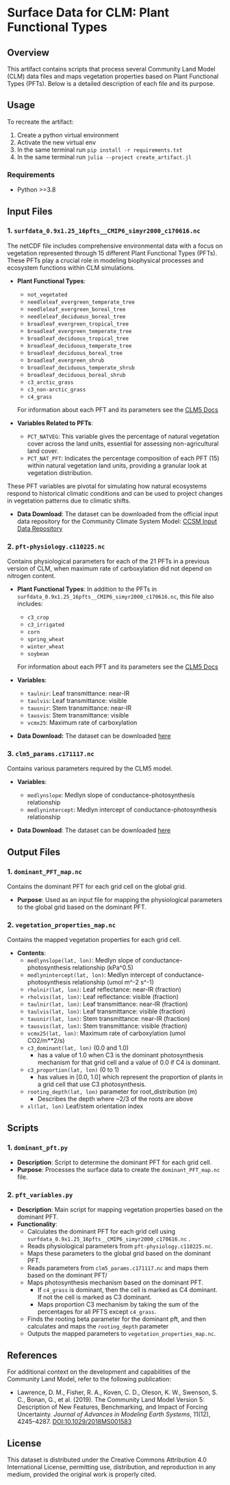 # Surface Data for CLM: Plant Functional Types

## Overview
This artifact contains scripts that process several Community Land Model (CLM) data files and maps vegetation properties based on Plant Functional Types (PFTs).
Below is a detailed description of each file and its purpose.

<!-- This repository contains the `surfdata_0.9x1.25_16pfts__CMIP6_simyr2000_c170616.nc` file used in the Community Land Model (CLM) for historical climate modeling. The dataset is tailored for simulations that emphasize natural vegetation dynamics without the inclusion of cultivated crops (CFTs). -->
## Usage
To recreate the artifact:
1. Create a python virtual environment
2. Activate the new virtual env
3. In the same terminal run `pip install -r requirements.txt`
4. In the same terminal run `julia --project create_artifact.jl`

### Requirements
- Python >=3.8

## Input Files

### 1. `surfdata_0.9x1.25_16pfts__CMIP6_simyr2000_c170616.nc`
The netCDF file includes comprehensive environmental data with a focus on vegetation represented through 15 different Plant Functional Types (PFTs). These PFTs play a crucial role in modeling biophysical processes and ecosystem functions within CLM simulations.

- **Plant Functional Types**:
  - `not_vegetated`
  - `needleleaf_evergreen_temperate_tree`
  - `needleleaf_evergreen_boreal_tree`
  - `needleleaf_deciduous_boreal_tree`
  - `broadleaf_evergreen_tropical_tree`
  - `broadleaf_evergreen_temperate_tree`
  - `broadleaf_deciduous_tropical_tree`
  - `broadleaf_deciduous_temperate_tree`
  - `broadleaf_deciduous_boreal_tree`
  - `broadleaf_evergreen_shrub`
  - `broadleaf_deciduous_temperate_shrub`
  - `broadleaf_deciduous_boreal_shrub`
  - `c3_arctic_grass`
  - `c3_non-arctic_grass`
  - `c4_grass`

  For information about each PFT and its parameters see the [CLM5 Docs](https://www2.cesm.ucar.edu/models/cesm2/land/CLM50_Tech_Note.pdf)

- **Variables Related to PFTs**:
    - `PCT_NATVEG`: This variable gives the percentage of natural vegetation cover across the land units, essential for assessing non-agricultural land cover.
    - `PCT_NAT_PFT`: Indicates the percentage composition of each PFT (15) within natural vegetation land units, providing a granular look at vegetation distribution.

These PFT variables are pivotal for simulating how natural ecosystems respond to historical climatic conditions and can be used to project changes in vegetation patterns due to climatic shifts.

- **Data Download**: The dataset can be downloaded from the official input data repository for the Community Climate System Model:
[CCSM Input Data Repository](https://svn-ccsm-inputdata.cgd.ucar.edu/trunk/inputdata/lnd/clm2/surfdata_map/)

### 2. `pft-physiology.c110225.nc`
Contains physiological parameters for each of the 21 PFTs in a previous version of CLM, when maximum rate of carboxylation did not depend on nitrogen content.

- **Plant Functional Types**:
In addition to the PFTs in `surfdata_0.9x1.25_16pfts__CMIP6_simyr2000_c170616.nc`, this file also includes:
  - `c3_crop`
  - `c3_irrigated`
  - `corn`
  - `spring_wheat`
  - `winter_wheat`
  - `soybean`

  For information about each PFT and its parameters see the [CLM5 Docs](https://www2.cesm.ucar.edu/models/cesm2/land/CLM50_Tech_Note.pdf)

- **Variables**:
    - `taulnir`: Leaf transmittance: near-IR
    - `taulvis`: Leaf transmittance: visible
    - `tausnir`: Stem transmittance: near-IR
    - `tausvis`: Stem transmittance: visible
    - `vcmx25`: Maximum rate of carboxylation

- **Data Download:** The dataset can be downloaded
[here](https://svn-ccsm-inputdata.cgd.ucar.edu/trunk/inputdata/lnd/clm2/pftdata/pft-physiology.c110225.nc)

### 3. `clm5_params.c171117.nc`
Contains various parameters required by the CLM5 model.

- **Variables**:
    - `medlynslope`: Medlyn slope of conductance-photosynthesis relationship
    - `medlynintercept`: Medlyn intercept of conductance-photosynthesis relationship

- **Data Download**: The dataset can be downloaded
[here](https://svn-ccsm-inputdata.cgd.ucar.edu/trunk/inputdata/lnd/clm2/paramdata/clm5_params.c171117.nc)


## Output Files

### 1. `dominant_PFT_map.nc`
Contains the dominant PFT for each grid cell on the global grid.
- **Purpose**: Used as an input file for mapping the physiological parameters to the global grid based on the dominant PFT.

### 2. `vegetation_properties_map.nc`
Contains the mapped vegetation properties for each grid cell.
- **Contents**:
  - `medlynslope(lat, lon)`: Medlyn slope of conductance-photosynthesis relationship (kPa^0.5)
  - `medlynintercept(lat, lon)`: Medlyn intercept of conductance-photosynthesis relationship (umol m^-2 s^-1)
  - `rholnir(lat, lon)`: Leaf reflectance: near-IR (fraction)
  - `rholvis(lat, lon)`: Leaf reflectance: visible (fraction)
  - `taulnir(lat, lon)`: Leaf transmittance: near-IR (fraction)
  - `taulvis(lat, lon)`: Leaf transmittance: visible (fraction)
  - `tausnir(lat, lon)`: Stem transmittance: near-IR (fraction)
  - `tausvis(lat, lon)`: Stem transmittance: visible (fraction)
  - `vcmx25(lat, lon)`: Maximum rate of carboxylation (umol CO2/m**2/s)
  - `c3_dominant(lat, lon)` (0.0 and 1.0)
    - has a value of 1.0 when C3 is the dominant photosynthesis mechanism for that grid cell and a
value of 0.0 if C4 is dominant.
  - `c3_proportion(lat, lon)` (0 to 1)
    - has values in [0.0, 1.0] which represent the proportion of plants
    in a grid cell that use C3 photosynthesis.
  - `rooting_depth(lat, lon)` parameter for root_distribution (m)
    - Describes the depth where ~2/3 of the roots are above
  - `xl(lat, lon)` Leaf/stem orientation index

## Scripts

### 1. `dominant_pft.py`
- **Description**: Script to determine the dominant PFT for each grid cell.
- **Purpose**: Processes the surface data to create the `dominant_PFT_map.nc` file.

### 2. `pft_variables.py`
- **Description**: Main script for mapping vegetation properties based on the dominant PFT.
- **Functionality**:
  - Calculates the dominant PFT for each grid cell using `surfdata_0.9x1.25_16pfts__CMIP6_simyr2000_c170616.nc` .
  - Reads physiological parameters from `pft-physiology.c110225.nc`.
  - Maps these parameters to the global grid based on the dominant PFT.
  - Reads parameters from `clm5_params.c171117.nc` and maps them based on the dominant PFT/
  - Maps photosynthesis mechanism based on the dominant PFT.
    - If `c4_grass` is dominant, then the cell is marked as C4 dominant. If not
    the cell is marked as C3 dominant.
    - Maps proportion C3 mechanism by taking the sum of the percentages for all PFTS except `c4_grass`.
  - Finds the rooting beta parameter for the dominant pft, and then calculates and maps the `rooting_depth` parameter
  - Outputs the mapped parameters to `vegetation_properties_map.nc`.

## References
For additional context on the development and capabilities of the Community Land Model, refer to the following publication:
- Lawrence, D. M., Fisher, R. A., Koven, C. D., Oleson, K. W., Swenson, S. C., Bonan, G., et al. (2019). The Community Land Model Version 5: Description of New Features, Benchmarking, and Impact of Forcing Uncertainty. *Journal of Advances in Modeling Earth Systems*, 11(12), 4245–4287. [DOI:10.1029/2018MS001583](https://doi.org/10.1029/2018MS001583)

## License
This dataset is distributed under the Creative Commons Attribution 4.0 International License, permitting use, distribution, and reproduction in any medium, provided the original work is properly cited.
